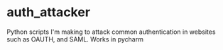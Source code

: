 # auth_attacker
Python scripts I'm making to attack common authentication in websites such as OAUTH, and SAML. Works in pycharm
